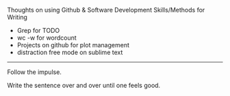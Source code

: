 Thoughts on using Github & Software Development Skills/Methods for Writing

* Grep for TODO
* wc -w for wordcount
* Projects on github for plot management
* distraction free mode on sublime text

---

Follow the impulse.

Write the sentence over and over until one feels good. 
